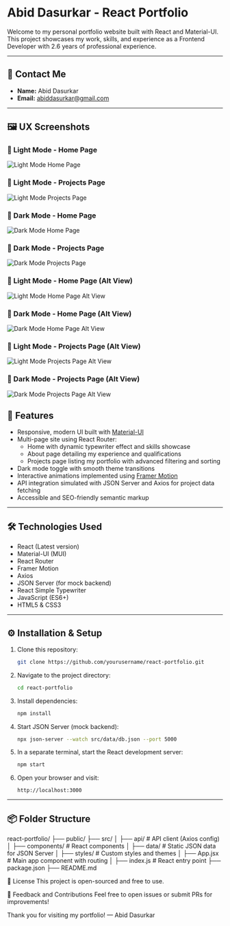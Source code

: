 # Abid Dasurkar - React Portfolio

Welcome to my personal portfolio website built with React and Material-UI.  
This project showcases my work, skills, and experience as a Frontend Developer with 2.6 years of professional experience.

---

## 📧 Contact Me

- **Name:** Abid Dasurkar  
- **Email:** [abiddasurkar@gmail.com](mailto:abiddasurkar@gmail.com)

---

## 🖼 UX Screenshots

### 🔆 Light Mode - Home Page
![Light Mode Home Page](src/ux/light1.png)

### 🔆 Light Mode - Projects Page
![Light Mode Projects Page](src/ux/ligh2.png)

### 🌙 Dark Mode - Home Page
![Dark Mode Home Page](src/ux/dark1.png)

### 🌙 Dark Mode - Projects Page
![Dark Mode Projects Page](src/ux/dark2.png)

### 🔆 Light Mode - Home Page (Alt View)
![Light Mode Home Page Alt View](src/ux/light1.1.png)

### 🌙 Dark Mode - Home Page (Alt View)
![Dark Mode Home Page Alt View](src/ux/dark1.1.png)

### 🔆 Light Mode - Projects Page (Alt View)
![Light Mode Projects Page Alt View](src/ux/light2.1.png)

### 🌙 Dark Mode - Projects Page (Alt View)
![Dark Mode Projects Page Alt View](src/ux/dark2.1.png)


## 🚀 Features

- Responsive, modern UI built with [Material-UI](https://mui.com/)
- Multi-page site using React Router:
  - Home with dynamic typewriter effect and skills showcase
  - About page detailing my experience and qualifications
  - Projects page listing my portfolio with advanced filtering and sorting
- Dark mode toggle with smooth theme transitions
- Interactive animations implemented using [Framer Motion](https://www.framer.com/motion/)
- API integration simulated with JSON Server and Axios for project data fetching
- Accessible and SEO-friendly semantic markup

---

## 🛠️ Technologies Used

- React (Latest version)  
- Material-UI (MUI)  
- React Router  
- Framer Motion  
- Axios  
- JSON Server (for mock backend)  
- React Simple Typewriter  
- JavaScript (ES6+)  
- HTML5 & CSS3  

---

## ⚙️ Installation & Setup

1. Clone this repository:

    ```bash
    git clone https://github.com/yourusername/react-portfolio.git
    ```

2. Navigate to the project directory:

    ```bash
    cd react-portfolio
    ```

3. Install dependencies:

    ```bash
    npm install
    ```

4. Start JSON Server (mock backend):

    ```bash
    npx json-server --watch src/data/db.json --port 5000
    ```

5. In a separate terminal, start the React development server:

    ```bash
    npm start
    ```

6. Open your browser and visit:

    ```
    http://localhost:3000
    ```

---

## 📦 Folder Structure
react-portfolio/
├── public/
├── src/
│   ├── api/               # API client (Axios config)
│   ├── components/        # React components
│   ├── data/              # Static JSON data for JSON Server
│   ├── styles/            # Custom styles and themes
│   ├── App.jsx            # Main app component with routing
│   ├── index.js           # React entry point
├── package.json
├── README.md

📄 License
This project is open-sourced and free to use.

🤝 Feedback and Contributions
Feel free to open issues or submit PRs for improvements!

Thank you for visiting my portfolio!
— Abid Dasurkar